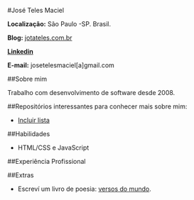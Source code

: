 #José Teles Maciel

**Localização:** São Paulo -SP. Brasil.

**Blog:** [jotateles.com.br](http://jotateles.com.br)

**[Linkedin](https://br.linkedin.com/in/jotateles)**

**E-mail:** josetelesmaciel[a]gmail.com

##Sobre mim

Trabalho com desenvolvimento de software desde 2008. 

##Repositórios interessantes para conhecer mais sobre mim:

- [Incluir lista]()

##Habilidades

* HTML/CSS e JavaScript

##Experiência Profissional

##Extras

* Escreví um livro de poesia: [versos do mundo](http://versosdomundo.com.br/livro/).
